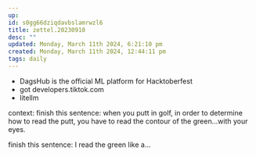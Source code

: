 ```yaml
---
up: 
id: s0gg66dziqdavbslamrwzl6
title: zettel.20230910
desc: ""
updated: Monday, March 11th 2024, 6:21:10 pm
created: Monday, March 11th 2024, 12:44:11 pm
tags: daily
---
```

- DagsHub is the official ML platform for Hacktoberfest 
- got developers.tiktok.com 
- litellm 



context: finish this sentence: when you putt in golf, in order to determine how to read the putt, you have to read the contour of the green...with your eyes.

finish this sentence:
I read the green like a...